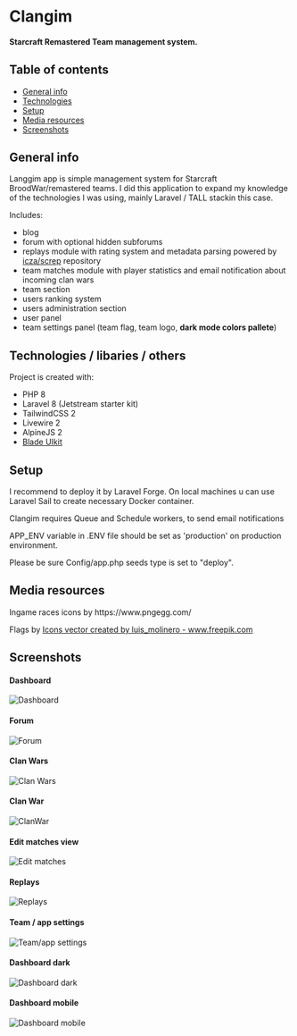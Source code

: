 # Clangim
#### Starcraft Remastered Team management system.

## Table of contents
* [General info](#general-info)
* [Technologies](#technologies)
* [Setup](#setup)
* [Media resources](#media-resources)
* [Screenshots](#screenshots)

## General info
Langgim app is simple management system for Starcraft BroodWar/remastered teams. I did this application to expand my knowledge of the technologies I was using, mainly Laravel / TALL stackin this case.

Includes:
+ blog
+ forum with optional hidden subforums 
+ replays module with rating system and metadata parsing powered by [icza/screp](https://github.com/icza/screp)  repository
+ team matches module with player statistics and email notification about incoming clan wars
+ team section
+ users ranking system
+ users administration section
+ user panel
+ team settings panel (team flag, team logo, <b>dark mode colors pallete</b>)
	
## Technologies / libaries / others
Project is created with:
* PHP 8
* Laravel 8 (Jetstream starter kit)
* TailwindCSS 2
* Livewire 2
* AlpineJS 2
* [Blade UIkit](https://blade-ui-kit.com/)

## Setup
<p>I recommend to deploy it by Laravel Forge. On local machines u can use Laravel Sail to create necessary Docker container.</p>
<p>Clangim requires Queue and Schedule workers, to send email notifications</p>
<p>APP_ENV variable in .ENV file should be set as 'production' on production environment.</p>
<p>Please be sure Config/app.php seeds type is set to "deploy".</p>

## Media resources
<p>Ingame races icons by https://www.pngegg.com/</p>
<p>Flags by <a href='https://www.freepik.com/vectors/icons'>Icons vector created by luis_molinero - www.freepik.com</a></p>

## Screenshots

#### Dashboard
![Dashboard](./readme/dashboard.PNG "Dashboard")

#### Forum
![Forum](./readme/forum.PNG "Forum")

#### Clan Wars
![Clan Wars](./readme/clanwars.PNG "Clan Wars")

#### Clan War
![ClanWar](./readme/clanwar.PNG "ClanWar")

#### Edit matches view
![Edit matches](./readme/edit_clanwar.PNG "Edit matches view")

#### Replays
![Replays](./readme/replays.PNG "Dashboard")

#### Team / app settings
![Team/app settings](./readme/team_settings.PNG "Team/app settings")

#### Dashboard dark
![Dashboard dark](./readme/dashboard_dark.PNG "Dashboard dark")

#### Dashboard mobile
![Dashboard mobile](./readme/dashboard_mobile.PNG "Dashboard mobile")

